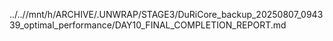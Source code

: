 ../..//mnt/h/ARCHIVE/.UNWRAP/STAGE3/DuRiCore_backup_20250807_094339_optimal_performance/DAY10_FINAL_COMPLETION_REPORT.md